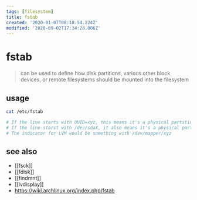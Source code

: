 ```yaml
---
tags: [filesystem]
title: fstab
created: '2020-01-07T08:18:54.224Z'
modified: '2020-09-02T17:34:28.006Z'
---
```


# fstab

> can be used to define how disk partitions, various other block devices, or remote filesystems should be mounted into the filesystem

## usage
```sh
cat /etc/fstab

# If the line starts with UUID=xyz, this means it's a physical partition.
# If the line starst with /dev/sdaX, it also means it's a physical partition.
# The indicator for LVM would be something with /dev/mapper/xyz
```

## see also
- [[fsck]]
- [[fdisk]]
- [[findmnt]]
- [[lvdisplay]]
- https://wiki.archlinux.org/index.php/fstab
